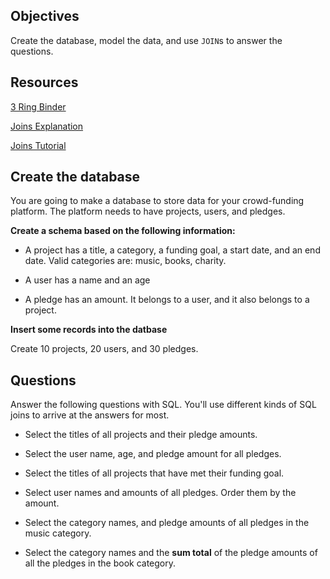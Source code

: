 ## Objectives

Create the database, model the data, and use `JOIN`s to answer the questions.

## Resources

[3 Ring Binder](http://blog.seldomatt.com/blog/2012/10/17/about-sql-joins-the-3-ring-binder-model/)

[Joins Explanation](http://www.codinghorror.com/blog/2007/10/a-visual-explanation-of-sql-joins.html)

[Joins Tutorial](http://geekyisawesome.blogspot.com/2011/03/sql-joins-tutorial.html)

## Create the database

You are going to make a database to store data for your crowd-funding platform. The platform needs to have projects, users, and pledges. 

**Create a schema based on the following information:**

- A project has a title, a category, a funding goal, a start date, and an end date. Valid categories are: music, books, charity.

- A user has a name and an age

- A pledge has an amount. It belongs to a user, and it also belongs to a project.

**Insert some records into the datbase**

Create 10 projects, 20 users, and 30 pledges.

## Questions

Answer the following questions with SQL. You'll use different kinds of SQL joins to arrive at the answers for most.

- Select the titles of all projects and their pledge amounts.

- Select the user name, age, and pledge amount for all pledges.

- Select the titles of all projects that have met their funding goal.

- Select user names and amounts of all pledges. Order them by the amount.

- Select the category names, and pledge amounts of all pledges in the music category.

- Select the category names and the **sum total** of the pledge amounts of all the pledges in the book category.

